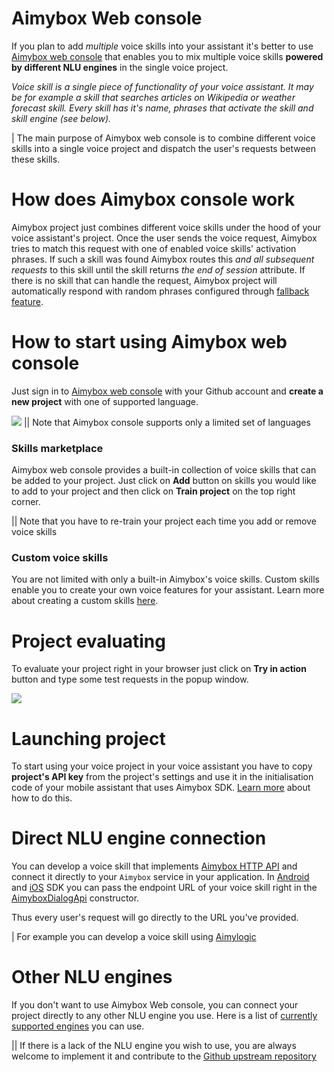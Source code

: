 # Aimybox Web console

If you plan to add _multiple_ voice skills into your assistant it's better to use [Aimybox web console](https://app.aimybox.com) that enables you to mix multiple voice skills **powered by different NLU engines** in the single voice project.

_Voice skill is a single piece of functionality of your voice assistant. It may be for example  a skill that searches articles on Wikipedia or weather forecast skill. Every skill has it's name, phrases that activate the skill and skill engine (see below)._

| The main purpose of Aimybox web console is to combine different voice skills into a single voice project and dispatch the user's requests between these skills.
# How does Aimybox console work

Aimybox project just combines different voice skills under the hood of your voice assistant's project. Once the user sends the voice request, Aimybox tries to match this request with one of enabled voice skills' activation phrases. If such a skill was found Aimybox routes this _and all subsequent requests_ to this skill until the skill returns _the end of session_ attribute. If there is no skill that can handle the request, Aimybox project will automatically respond with random phrases configured through [fallback feature](/en/article/fallback-1hpxmqx/).

# How to start using Aimybox web console

Just sign in to [Aimybox web console](https://app.aimybox.com) with your Github account and **create a new project** with one of supported language.

![](/wcpdmrpmoj_16ocq86_5tbl4i.gif)
|| Note that Aimybox console supports only a limited set of languages

### Skills marketplace

Aimybox web console provides a built-in collection of voice skills that can be added to your project. Just click on **Add** button on skills you would like to add to your project and then click on **Train project** on the top right corner.

|| Note that you have to re-train your project each time you add or remove voice skills

### Custom voice skills

You are not limited with only a built-in Aimybox's voice skills. Custom skills enable you to create your own voice features for your assistant.
Learn more about creating a custom skills [here](/en/article/custom-skills-c4iwy/).

# Project evaluating

To evaluate your project right in your browser just click on **Try in action** button and type some test requests in the popup window.

![](/ezgifcom-resize_9lb7lu.gif)

# Launching project

To start using your voice project in your voice assistant you have to copy **project's API key** from the project's settings and use it in the initialisation code of your mobile assistant that uses Aimybox SDK. [Learn more](/en/article/quick-start-s9rswy/) about how to do this.

# Direct NLU engine connection

You can develop a voice skill that implements [Aimybox HTTP API](/en/article/http-api-overview-1bpn7li/) and connect it directly to your `Aimybox` service in your application. In [Android](/en/article/android-sdk-overview-1ih4xn7/) and [iOS](/en/article/ios-sdk-overview-vwupih/) SDK you can pass the endpoint URL of your voice skill right in the [AimyboxDialogApi](https://github.com/just-ai/aimybox-android-sdk/blob/master/core/src/main/java/com/justai/aimybox/api/aimybox/AimyboxDialogApi.kt) constructor.

Thus every user's request will go directly to the URL you've provided.

| For example you can develop a voice skill using [Aimylogic](/en/article/aimylogic-webhook-5quhb1/)

# Other NLU engines

If you don't want to use Aimybox Web console, you can connect your project directly to any other NLU engine you use. Here is a list of [currently supported engines](/en/article/dialog-api-components-1hm93q3/) you can use.

|| If there is a lack of the NLU engine you wish to use, you are always welcome to implement it and contribute to the [Github upstream repository](https://github.com/just-ai/aimybox-android-sdk)
